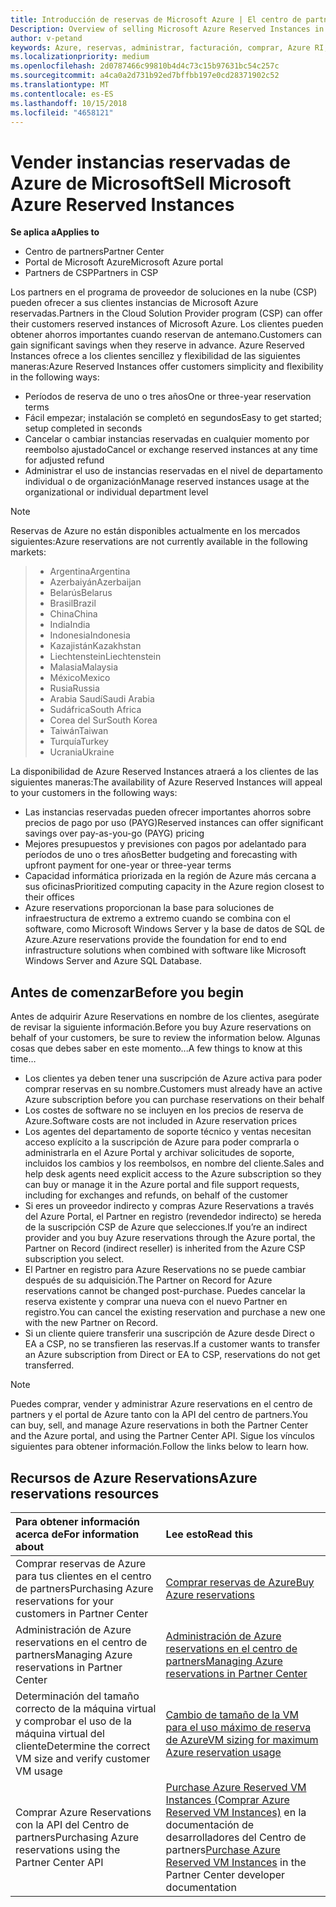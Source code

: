 ```yaml
---
title: Introducción de reservas de Microsoft Azure | El centro de partners
Description: Overview of selling Microsoft Azure Reserved Instances in CSP.
author: v-petand
keywords: Azure, reservas, administrar, facturación, comprar, Azure RI, instancias reservadas de Azure
ms.localizationpriority: medium
ms.openlocfilehash: 2d0787466c99810b4d4c73c15b97631bc54c257c
ms.sourcegitcommit: a4ca0a2d731b92ed7bffbb197e0cd28371902c52
ms.translationtype: MT
ms.contentlocale: es-ES
ms.lasthandoff: 10/15/2018
ms.locfileid: "4658121"
---
```

# <a name="sell-microsoft-azure-reserved-instances"></a><span data-ttu-id="dd489-103">Vender instancias reservadas de Azure de Microsoft</span><span class="sxs-lookup"><span data-stu-id="dd489-103">Sell Microsoft Azure Reserved Instances</span></span> 

**<span data-ttu-id="dd489-104">Se aplica a</span><span class="sxs-lookup"><span data-stu-id="dd489-104">Applies to</span></span>**

-  <span data-ttu-id="dd489-105">Centro de partners</span><span class="sxs-lookup"><span data-stu-id="dd489-105">Partner Center</span></span>
-  <span data-ttu-id="dd489-106">Portal de Microsoft Azure</span><span class="sxs-lookup"><span data-stu-id="dd489-106">Microsoft Azure portal</span></span>
-  <span data-ttu-id="dd489-107">Partners de CSP</span><span class="sxs-lookup"><span data-stu-id="dd489-107">Partners in CSP</span></span>

<span data-ttu-id="dd489-108">Los partners en el programa de proveedor de soluciones en la nube (CSP) pueden ofrecer a sus clientes instancias de Microsoft Azure reservadas.</span><span class="sxs-lookup"><span data-stu-id="dd489-108">Partners in the Cloud Solution Provider program (CSP) can offer their customers reserved instances of Microsoft Azure.</span></span> <span data-ttu-id="dd489-109">Los clientes pueden obtener ahorros importantes cuando reservan de antemano.</span><span class="sxs-lookup"><span data-stu-id="dd489-109">Customers can gain significant savings when they reserve in advance.</span></span> <span data-ttu-id="dd489-110">Azure Reserved Instances ofrece a los clientes sencillez y flexibilidad de las siguientes maneras:</span><span class="sxs-lookup"><span data-stu-id="dd489-110">Azure Reserved Instances offer customers simplicity and flexibility in the following ways:</span></span>

-   <span data-ttu-id="dd489-111">Períodos de reserva de uno o tres años</span><span class="sxs-lookup"><span data-stu-id="dd489-111">One or three-year reservation terms</span></span> 
-   <span data-ttu-id="dd489-112">Fácil empezar; instalación se completó en segundos</span><span class="sxs-lookup"><span data-stu-id="dd489-112">Easy to get started; setup completed in seconds</span></span> 
-   <span data-ttu-id="dd489-113">Cancelar o cambiar instancias reservadas en cualquier momento por reembolso ajustado</span><span class="sxs-lookup"><span data-stu-id="dd489-113">Cancel or exchange reserved instances at any time for adjusted refund</span></span> 
-   <span data-ttu-id="dd489-114">Administrar el uso de instancias reservadas en el nivel de departamento individual o de organización</span><span class="sxs-lookup"><span data-stu-id="dd489-114">Manage reserved instances usage at the organizational or individual department level</span></span> 

> [!NOTE]  
> <span data-ttu-id="dd489-115">Reservas de Azure no están disponibles actualmente en los mercados siguientes:</span><span class="sxs-lookup"><span data-stu-id="dd489-115">Azure reservations are not currently available in the following markets:</span></span>
  
> * <span data-ttu-id="dd489-116">Argentina</span><span class="sxs-lookup"><span data-stu-id="dd489-116">Argentina</span></span>
> * <span data-ttu-id="dd489-117">Azerbaiyán</span><span class="sxs-lookup"><span data-stu-id="dd489-117">Azerbaijan</span></span>
> * <span data-ttu-id="dd489-118">Belarús</span><span class="sxs-lookup"><span data-stu-id="dd489-118">Belarus</span></span>
> * <span data-ttu-id="dd489-119">Brasil</span><span class="sxs-lookup"><span data-stu-id="dd489-119">Brazil</span></span>
> * <span data-ttu-id="dd489-120">China</span><span class="sxs-lookup"><span data-stu-id="dd489-120">China</span></span>
> * <span data-ttu-id="dd489-121">India</span><span class="sxs-lookup"><span data-stu-id="dd489-121">India</span></span>
> * <span data-ttu-id="dd489-122">Indonesia</span><span class="sxs-lookup"><span data-stu-id="dd489-122">Indonesia</span></span>
> * <span data-ttu-id="dd489-123">Kazajistán</span><span class="sxs-lookup"><span data-stu-id="dd489-123">Kazakhstan</span></span>
> * <span data-ttu-id="dd489-124">Liechtenstein</span><span class="sxs-lookup"><span data-stu-id="dd489-124">Liechtenstein</span></span>
> * <span data-ttu-id="dd489-125">Malasia</span><span class="sxs-lookup"><span data-stu-id="dd489-125">Malaysia</span></span>
> * <span data-ttu-id="dd489-126">México</span><span class="sxs-lookup"><span data-stu-id="dd489-126">Mexico</span></span>
> * <span data-ttu-id="dd489-127">Rusia</span><span class="sxs-lookup"><span data-stu-id="dd489-127">Russia</span></span>
> * <span data-ttu-id="dd489-128">Arabia Saudí</span><span class="sxs-lookup"><span data-stu-id="dd489-128">Saudi Arabia</span></span>
> * <span data-ttu-id="dd489-129">Sudáfrica</span><span class="sxs-lookup"><span data-stu-id="dd489-129">South Africa</span></span>
> * <span data-ttu-id="dd489-130">Corea del Sur</span><span class="sxs-lookup"><span data-stu-id="dd489-130">South Korea</span></span>
> * <span data-ttu-id="dd489-131">Taiwán</span><span class="sxs-lookup"><span data-stu-id="dd489-131">Taiwan</span></span>
> * <span data-ttu-id="dd489-132">Turquía</span><span class="sxs-lookup"><span data-stu-id="dd489-132">Turkey</span></span>
> * <span data-ttu-id="dd489-133">Ucrania</span><span class="sxs-lookup"><span data-stu-id="dd489-133">Ukraine</span></span>

<span data-ttu-id="dd489-134">La disponibilidad de Azure Reserved Instances atraerá a los clientes de las siguientes maneras:</span><span class="sxs-lookup"><span data-stu-id="dd489-134">The availability of Azure Reserved Instances will appeal to your customers in the following ways:</span></span>

-   <span data-ttu-id="dd489-135">Las instancias reservadas pueden ofrecer importantes ahorros sobre precios de pago por uso (PAYG)</span><span class="sxs-lookup"><span data-stu-id="dd489-135">Reserved instances can offer significant savings over pay-as-you-go (PAYG) pricing</span></span>
-   <span data-ttu-id="dd489-136">Mejores presupuestos y previsiones con pagos por adelantado para períodos de uno o tres años</span><span class="sxs-lookup"><span data-stu-id="dd489-136">Better budgeting and forecasting with upfront payment for one-year or three-year terms</span></span> 
-   <span data-ttu-id="dd489-137">Capacidad informática priorizada en la región de Azure más cercana a sus oficinas</span><span class="sxs-lookup"><span data-stu-id="dd489-137">Prioritized computing capacity in the Azure region closest to their offices</span></span>  
-   <span data-ttu-id="dd489-138">Azure reservations proporcionan la base para soluciones de infraestructura de extremo a extremo cuando se combina con el software, como Microsoft Windows Server y la base de datos de SQL de Azure.</span><span class="sxs-lookup"><span data-stu-id="dd489-138">Azure reservations provide the foundation for end to end infrastructure solutions when combined with software like Microsoft Windows Server and Azure SQL Database.</span></span>   

## <a name="before-you-begin"></a><span data-ttu-id="dd489-139">Antes de comenzar</span><span class="sxs-lookup"><span data-stu-id="dd489-139">Before you begin</span></span>

<span data-ttu-id="dd489-140">Antes de adquirir Azure Reservations en nombre de los clientes, asegúrate de revisar la siguiente información.</span><span class="sxs-lookup"><span data-stu-id="dd489-140">Before you buy Azure reservations on behalf of your customers, be sure to review the information below.</span></span> <span data-ttu-id="dd489-141">Algunas cosas que debes saber en este momento...</span><span class="sxs-lookup"><span data-stu-id="dd489-141">A few things to know at this time…</span></span>

-   <span data-ttu-id="dd489-142">Los clientes ya deben tener una suscripción de Azure activa para poder comprar reservas en su nombre.</span><span class="sxs-lookup"><span data-stu-id="dd489-142">Customers must already have an active Azure subscription before you can purchase reservations on their behalf</span></span>  
-   <span data-ttu-id="dd489-143">Los costes de software no se incluyen en los precios de reserva de Azure.</span><span class="sxs-lookup"><span data-stu-id="dd489-143">Software costs are not included in Azure reservation prices</span></span> 
-   <span data-ttu-id="dd489-144">Los agentes del departamento de soporte técnico y ventas necesitan acceso explícito a la suscripción de Azure para poder comprarla o administrarla en el Azure Portal y archivar solicitudes de soporte, incluidos los cambios y los reembolsos, en nombre del cliente.</span><span class="sxs-lookup"><span data-stu-id="dd489-144">Sales and help desk agents need explicit access to the Azure subscription so they can buy or manage it in the Azure portal and file support requests, including for exchanges and refunds, on behalf of the customer</span></span>  
-   <span data-ttu-id="dd489-145">Si eres un proveedor indirecto y compras Azure Reservations a través del Azure Portal, el Partner en registro (revendedor indirecto) se hereda de la suscripción CSP de Azure que selecciones.</span><span class="sxs-lookup"><span data-stu-id="dd489-145">If you’re an indirect provider and you buy Azure reservations through the Azure portal, the Partner on Record (indirect reseller) is inherited from the Azure CSP subscription you select.</span></span> 
-   <span data-ttu-id="dd489-146">El Partner en registro para Azure Reservations no se puede cambiar después de su adquisición.</span><span class="sxs-lookup"><span data-stu-id="dd489-146">The Partner on Record for Azure reservations cannot be changed post-purchase.</span></span> <span data-ttu-id="dd489-147">Puedes cancelar la reserva existente y comprar una nueva con el nuevo Partner en registro.</span><span class="sxs-lookup"><span data-stu-id="dd489-147">You can cancel the existing reservation and purchase a new one with the new Partner on Record.</span></span> 
-   <span data-ttu-id="dd489-148">Si un cliente quiere transferir una suscripción de Azure desde Direct o EA a CSP, no se transfieren las reservas.</span><span class="sxs-lookup"><span data-stu-id="dd489-148">If a customer wants to transfer an Azure subscription from Direct or EA to CSP, reservations do not get transferred.</span></span> 

>[!NOTE]
> <span data-ttu-id="dd489-149">Puedes comprar, vender y administrar Azure reservations en el centro de partners y el portal de Azure tanto con la API del centro de partners.</span><span class="sxs-lookup"><span data-stu-id="dd489-149">You can buy, sell, and manage Azure reservations in both the Partner Center and the Azure portal, and using the Partner Center API.</span></span> <span data-ttu-id="dd489-150">Sigue los vínculos siguientes para obtener información.</span><span class="sxs-lookup"><span data-stu-id="dd489-150">Follow the links below to learn how.</span></span> 

## <a name="azure-reservations-resources"></a><span data-ttu-id="dd489-151">Recursos de Azure Reservations</span><span class="sxs-lookup"><span data-stu-id="dd489-151">Azure reservations resources</span></span>
|**<span data-ttu-id="dd489-152">Para obtener información acerca de</span><span class="sxs-lookup"><span data-stu-id="dd489-152">For information about</span></span>**   |**<span data-ttu-id="dd489-153">Lee esto</span><span class="sxs-lookup"><span data-stu-id="dd489-153">Read this</span></span>**    |
|:-----------------------------|:-----------------|
|<span data-ttu-id="dd489-154">Comprar reservas de Azure para tus clientes en el centro de partners</span><span class="sxs-lookup"><span data-stu-id="dd489-154">Purchasing Azure reservations for your customers in Partner Center</span></span>   |[<span data-ttu-id="dd489-155">Comprar reservas de Azure</span><span class="sxs-lookup"><span data-stu-id="dd489-155">Buy Azure reservations</span></span>](azure-reservations-buying.md)
|<span data-ttu-id="dd489-156">Administración de Azure reservations en el centro de partners</span><span class="sxs-lookup"><span data-stu-id="dd489-156">Managing Azure reservations in Partner Center</span></span> | [<span data-ttu-id="dd489-157">Administración de Azure reservations en el centro de partners</span><span class="sxs-lookup"><span data-stu-id="dd489-157">Managing Azure reservations in Partner Center</span></span>](azure-reservations-manage.md)
|<span data-ttu-id="dd489-158">Determinación del tamaño correcto de la máquina virtual y comprobar el uso de la máquina virtual del cliente</span><span class="sxs-lookup"><span data-stu-id="dd489-158">Determine the correct VM size and verify customer VM usage</span></span>   |[<span data-ttu-id="dd489-159">Cambio de tamaño de la VM para el uso máximo de reserva de Azure</span><span class="sxs-lookup"><span data-stu-id="dd489-159">VM sizing for maximum Azure reservation usage</span></span>](azure-usage.md)   |
|<span data-ttu-id="dd489-160">Comprar Azure Reservations con la API del Centro de partners</span><span class="sxs-lookup"><span data-stu-id="dd489-160">Purchasing Azure reservations using the Partner Center API</span></span> | <span data-ttu-id="dd489-161">[Purchase Azure Reserved VM Instances (Comprar Azure Reserved VM Instances)](https://docs.microsoft.com/partner-center/develop/purchase-azure-reservations) en la documentación de desarrolladores del Centro de partners</span><span class="sxs-lookup"><span data-stu-id="dd489-161">[Purchase Azure Reserved VM Instances](https://docs.microsoft.com/partner-center/develop/purchase-azure-reservations) in the Partner Center developer documentation</span></span>

 

